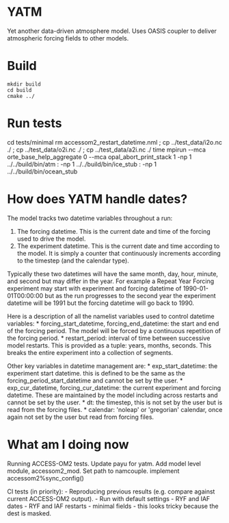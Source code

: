 # YATM

Yet another data-driven atmosphere model. Uses OASIS coupler to deliver atmospheric forcing fields to other models.

# Build

```{bash}
mkdir build
cd build
cmake ../
```

# Run tests

cd tests/minimal
rm accessom2_restart_datetime.nml ; cp ../test_data/i2o.nc ./ ; cp ../test_data/o2i.nc ./ ; cp ../test_data/a2i.nc ./
time mpirun --mca orte_base_help_aggregate 0 --mca opal_abort_print_stack 1 -np 1  ../../build/bin/atm : -np 1 ../../build/bin/ice_stub : -np 1 ../../build/bin/ocean_stub

# How does YATM handle dates?

The model tracks two datetime variables throughout a run:

1. The forcing datetime. This is the current date and time of the forcing used to drive the model.
2. The experiment datetime. This is the current date and time according to the model. It is simply a counter that continuously increments according to the timestep (and the calendar type).

Typically these two datetimes will have the same month, day, hour, minute, and second but may differ in the year. For example a Repeat Year Forcing experiment may start with experiment and forcing datetime of 1990-01-01T00:00:00 but as the run progresses to the second year the experiment datetime will be 1991 but the forcing datetime will go back to 1990.

Here is a description of all the namelist variables used to control datetime variables:
    * forcing\_start\_datetime, forcing\_end\_datetime: the start and end of the forcing period. The model will be forced by a continuous repetition of the forcing period.
    * restart\_period: interval of time between successive model restarts. This is provided as a tuple: years, months, seconds. This breaks the entire experiment into a collection of segments.

Other key variables in datetime management are:
    * exp\_start\_datetime: the experiment start datetime. this is defined to be the same as the forcing\_period\_start\_datetime and cannot be set by the user.
    * exp\_cur\_datetime, forcing\_cur\_datetime: the current experiment and forcing datetime. These are maintained by the model including across restarts and cannot be set by the user.
    * dt: the timestep, this is not set by the user but is read from the forcing files.
    * calendar: 'noleap' or 'gregorian' calendar, once again not set by the user but read from forcing files.

# What am I doing now

Running ACCESS-OM2 tests. Update payu for yatm. Add model level module, accessom2_mod. Set path to namcouple. implement accessom2%sync_config()

CI tests (in priority):
    - Reproducing previous results (e.g. compare against current ACCESS-OM2 output).
    - Run with default settings
    - RYF and IAF dates
    - RYF and IAF restarts
    - minimal fields - this looks tricky because the dest is masked.
